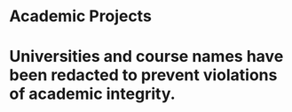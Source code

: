 # Academic Projects
# Universities and course names have been redacted to prevent violations of academic integrity.
 
